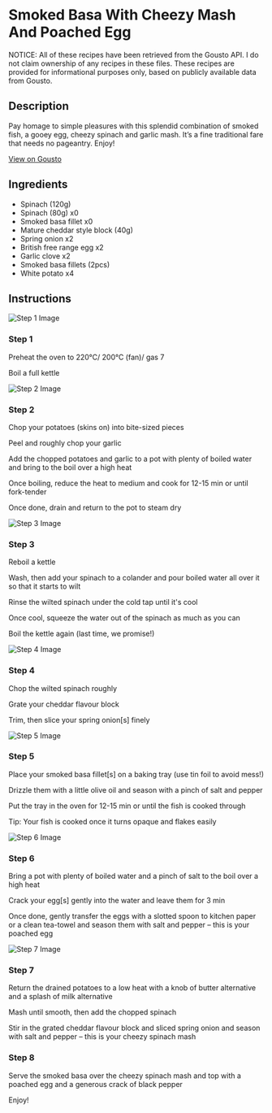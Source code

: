 # Smoked Basa With Cheezy Mash And Poached Egg

NOTICE: All of these recipes have been retrieved from the Gousto API. I do not claim ownership of any recipes in these files. These recipes are provided for informational purposes only, based on publicly available data from Gousto.

## Description

Pay homage to simple pleasures with this splendid combination of smoked fish, a gooey egg, cheezy spinach and garlic mash. It’s a fine traditional fare that needs no pageantry. Enjoy! 

[View on Gousto](https://www.gousto.co.uk/recipes/cookbook/smoked-basa-with-cheezy-mash-and-poached-egg-df)

## Ingredients

- Spinach (120g)
- Spinach (80g) x0
- Smoked basa fillet x0
- Mature cheddar style block (40g)
- Spring onion x2
- British free range egg x2
- Garlic clove x2
- Smoked basa fillets (2pcs)
- White potato x4

## Instructions

![Step 1 Image](https://production-media.gousto.co.uk/cms/recipe-step-image/Boil-a-Kettle-1639999946853-x200.jpg)

### Step 1

Preheat the oven to 220°C/ 200°C (fan)/ gas 7

Boil a full kettle

![Step 2 Image](https://production-media.gousto.co.uk/cms/recipe-step-image/Step-2-1639999876475-x200.jpg)

### Step 2

Chop your potatoes (skins on) into bite-sized pieces

Peel and roughly chop your garlic

Add the chopped potatoes and garlic to a pot with plenty of boiled water and bring to the boil over a high heat

Once boiling, reduce the heat to medium and cook for 12-15 min or until fork-tender

Once done, drain and return to the pot to steam dry

![Step 3 Image](https://production-media.gousto.co.uk/cms/recipe-step-image/step-3-1639999878868-x200.jpg)

### Step 3

Reboil a kettle

Wash, then add your spinach to a colander and pour boiled water all over it so that it starts to wilt

Rinse the wilted spinach under the cold tap until it's cool

Once cool, squeeze the water out of the spinach as much as you can

Boil the kettle again (last time, we promise!)

![Step 4 Image](https://production-media.gousto.co.uk/cms/recipe-step-image/step-4-1639999885427-x200.jpg)

### Step 4

Chop the wilted spinach roughly

Grate your cheddar flavour block

Trim, then slice your spring onion[s] finely

![Step 5 Image](https://production-media.gousto.co.uk/cms/recipe-step-image/step-5-1639999885902-x200.jpg)

### Step 5

Place your smoked basa fillet[s] on a baking tray (use tin foil to avoid mess!)

Drizzle them with a little olive oil and season with a pinch of salt and pepper

Put the tray in the oven for 12-15 min or until the fish is cooked through

Tip: Your fish is cooked once it turns opaque and flakes easily

![Step 6 Image](https://production-media.gousto.co.uk/cms/recipe-step-image/step-6-1639999887569-x200.jpg)

### Step 6

Bring a pot with plenty of boiled water and a pinch of salt to the boil over a high heat

Crack your egg[s] gently into the water and leave them for 3 min

Once done, gently transfer the eggs with a slotted spoon to kitchen paper or a clean tea-towel and season them with salt and pepper – this is your poached egg

![Step 7 Image](https://production-media.gousto.co.uk/cms/recipe-step-image/step-7-1639999890211-x200.jpg)

### Step 7

Return the drained potatoes to a low heat with a knob of butter alternative and a splash of milk alternative

Mash until smooth, then add the chopped spinach

Stir in the grated cheddar flavour block and sliced spring onion and season with salt and pepper – this is your cheezy spinach mash

### Step 8

Serve the smoked basa over the cheezy spinach mash and top with a poached egg and a generous crack of black pepper

Enjoy!

